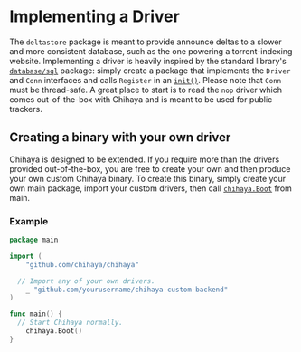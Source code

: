 # Implementing a Driver

The `deltastore` package is meant to provide announce deltas to a slower and more consistent database, such as the one powering a torrent-indexing website. Implementing a driver is heavily inspired by the standard library's [`database/sql`] package: simply create a package that implements the `Driver` and `Conn` interfaces and calls `Register` in an [`init()`]. Please note that `Conn` must be thread-safe. A great place to start is to read the `nop` driver which comes out-of-the-box with Chihaya and is meant to be used for public trackers.

[`init()`]: http://golang.org/ref/spec#Program_execution
[`database/sql`]: http://godoc.org/database/sql

## Creating a binary with your own driver

Chihaya is designed to be extended. If you require more than the drivers provided out-of-the-box, you are free to create your own and then produce your own custom Chihaya binary. To create this binary, simply create your own main package, import your custom drivers, then call [`chihaya.Boot`] from main.

[`chihaya.Boot`]: http://godoc.org/github.com/chihaya/chihaya

### Example

```go
package main

import (
	"github.com/chihaya/chihaya"

  // Import any of your own drivers.
	_ "github.com/yourusername/chihaya-custom-backend"
)

func main() {
  // Start Chihaya normally.
	chihaya.Boot()
}
```
